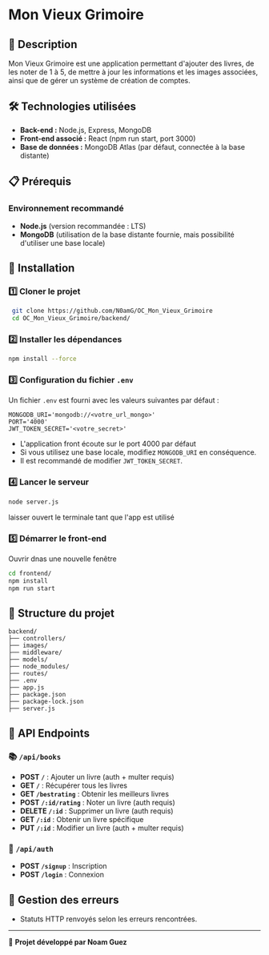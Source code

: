 # Mon Vieux Grimoire

## 📖 Description
Mon Vieux Grimoire est une application permettant d'ajouter des livres, de les noter de 1 à 5, de mettre à jour les informations et les images associées, ainsi que de gérer un système de création de comptes.

## 🛠 Technologies utilisées
- **Back-end :** Node.js, Express, MongoDB
- **Front-end associé :** React (npm run start, port 3000)
- **Base de données :** MongoDB Atlas (par défaut, connectée à la base distante)

## 📋 Prérequis
### Environnement recommandé
- **Node.js** (version recommandée : LTS)
- **MongoDB** (utilisation de la base distante fournie, mais possibilité d'utiliser une base locale)

## 🚀 Installation
### 1️⃣ Cloner le projet
```bash
 git clone https://github.com/N0amG/OC_Mon_Vieux_Grimoire
 cd OC_Mon_Vieux_Grimoire/backend/
```

### 2️⃣ Installer les dépendances
```bash
npm install --force
```

### 3️⃣ Configuration du fichier `.env`
Un fichier `.env` est fourni avec les valeurs suivantes par défaut :
```
MONGODB_URI='mongodb://<votre_url_mongo>'
PORT='4000'
JWT_TOKEN_SECRET='<votre_secret>'
```
- L'application front écoute sur le port 4000 par défaut
- Si vous utilisez une base locale, modifiez `MONGODB_URI` en conséquence.
- Il est recommandé de modifier `JWT_TOKEN_SECRET`.

### 4️⃣ Lancer le serveur
```bash
node server.js
```
laisser ouvert le terminale tant que l'app est utilisé

### 5️⃣ Démarrer le front-end
Ouvrir dnas une nouvelle fenêtre
```bash
cd frontend/
npm install
npm run start
```

## 📂 Structure du projet
```
backend/
├── controllers/
├── images/
├── middleware/
├── models/
├── node_modules/
├── routes/
├── .env
├── app.js
├── package.json
├── package-lock.json
├── server.js
```

## 📡 API Endpoints
### 📚 `/api/books`
- **POST `/`** : Ajouter un livre (auth + multer requis)
- **GET `/`** : Récupérer tous les livres
- **GET `/bestrating`** : Obtenir les meilleurs livres
- **POST `/:id/rating`** : Noter un livre (auth requis)
- **DELETE `/:id`** : Supprimer un livre (auth requis)
- **GET `/:id`** : Obtenir un livre spécifique
- **PUT `/:id`** : Modifier un livre (auth + multer requis)

### 🔐 `/api/auth`
- **POST `/signup`** : Inscription
- **POST `/login`** : Connexion

## 🛑 Gestion des erreurs
- Statuts HTTP renvoyés selon les erreurs rencontrées.

---
🚀 **Projet développé par Noam Guez**